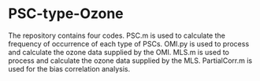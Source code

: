 # PSC-type-Ozone
The repository contains four codes. PSC.m is used to calculate the frequency of occurrence of each type of PSCs. OMI.py is used to process and calculate the ozone data supplied by the OMI. MLS.m is used to process and calculate the ozone data supplied by the MLS. PartialCorr.m is used for the bias correlation analysis.
